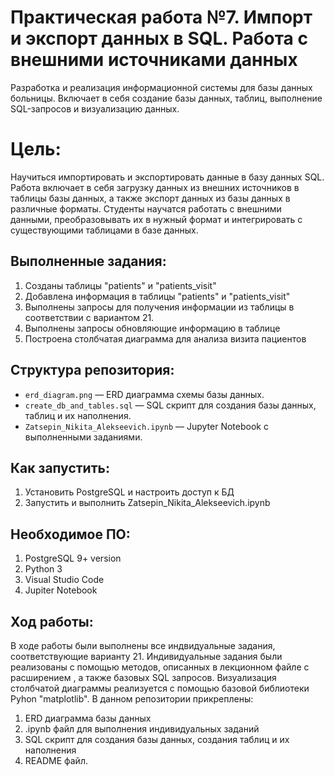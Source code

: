 # Практическая работа №7. Импорт и экспорт данных в SQL. Работа с внешними источниками данных
 Разработка и реализация информационной системы для базы данных больницы. Включает в себя создание базы данных, таблиц, выполнение SQL-запросов и визуализацию данных.
# Цель: 
Научиться импортировать и экспортировать данные в базу данных SQL. Работа включает в себя загрузку данных из внешних источников в таблицы базы данных, а также экспорт данных из базы данных в различные форматы. Студенты научатся работать с внешними данными, преобразовывать их в нужный формат и интегрировать с существующими таблицами в базе данных.

## Выполненные задания:
1. Созданы таблицы "patients" и "patients_visit"
2. Добавлена информация в таблицы "patients" и "patients_visit"
3. Выполнены запросы для получения информации из таблицы в соответствии с вариантом 21.
4. Выполнены запросы обновляющие информацию в таблице 
5. Построена столбчатая диаграмма для анализа визита пациентов 

## Структура репозитория:
- `erd_diagram.png` — ERD диаграмма схемы базы данных.
- `create_db_and_tables.sql` — SQL скрипт для создания базы данных, таблиц и их наполнения.
- `Zatsepin_Nikita_Alekseevich.ipynb` — Jupyter Notebook с выполненными заданиями.

## Как запустить:
1. Установить PostgreSQL и настроить доступ к БД
2. Запустить и выполнить Zatsepin_Nikita_Alekseevich.ipynb

## Необходимое ПО:
1. PostgreSQL 9+ version
2. Python 3
3. Visual Studio Code
4. Jupiter Notebook

## Ход работы:
В ходе работы были выполнены все индвидуальные задания, соответствующие варианту 21. 
Индивидуальные задания были реализованы с помощью методов, описанных в лекционном файле с расширением , а также базовых SQL запросов.
Визуализация столбчатой диаграммы реализуется с помощью базовой библиотеки Pyhon "matplotlib".
В данном репозитории прикреплены:
1. ERD диаграмма базы данных
2. .ipynb файл для выполнения индивидуальных заданий
3. SQL скрипт для создания базы данных, создания таблиц и их наполнения
4. README файл.


